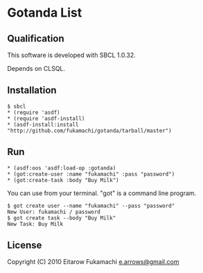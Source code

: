 # Gotanda List

## Qualification

This software is developed with SBCL 1.0.32.

Depends on CLSQL.

## Installation

    $ sbcl
    * (require 'asdf)
    * (require 'asdf-install)
    * (asdf-install:install "http://github.com/fukamachi/gotanda/tarball/master")

## Run

    * (asdf:oos 'asdf:load-op :gotanda)
    * (got:create-user :name "fukamachi" :pass "password")
    * (got:create-task :body "Buy Milk")

You can use from your terminal. "got" is a command line program.

    $ got create user --name "fukamachi" --pass "password"
    New User: fukamachi / password
    $ got create task --body "Buy Milk"
    New Task: Buy Milk

## License

Copyright (C) 2010 Eitarow Fukamachi <e.arrows@gmail.com>
